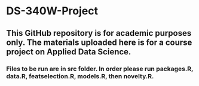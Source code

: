 # DS-340W-Project
## This GitHub repository is for academic purposes only. The materials uploaded here is for a course project on Applied Data Science.
### Files to be run are in src folder. In order please run packages.R, data.R, featselection.R, models.R, then novelty.R.